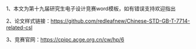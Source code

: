 1、本文为第十九届研究生电子设计竞赛word模板，如有错误支持欢迎指出

2、论文样式链接：https://github.com/redleafnew/Chinese-STD-GB-T-7714-related-csl

3、竞赛官网：https://cpipc.acge.org.cn/cw/hp/6

